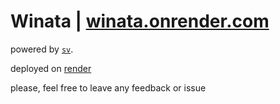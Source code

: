 # Winata | [winata.onrender.com](https://winata.onrender.com/)

powered by [`sv`](https://github.com/sveltejs/cli).

deployed on [render](https://render.com/)

please, feel free to leave any feedback or issue
